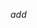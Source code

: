 

  <link type="text/css" rel="stylesheet" href="css/materialize.min.css"  media="screen,projection"/>
  
  <a class="btn-floating btn-large waves-effect waves-light red"><i class="material-icons">add</i></a>
